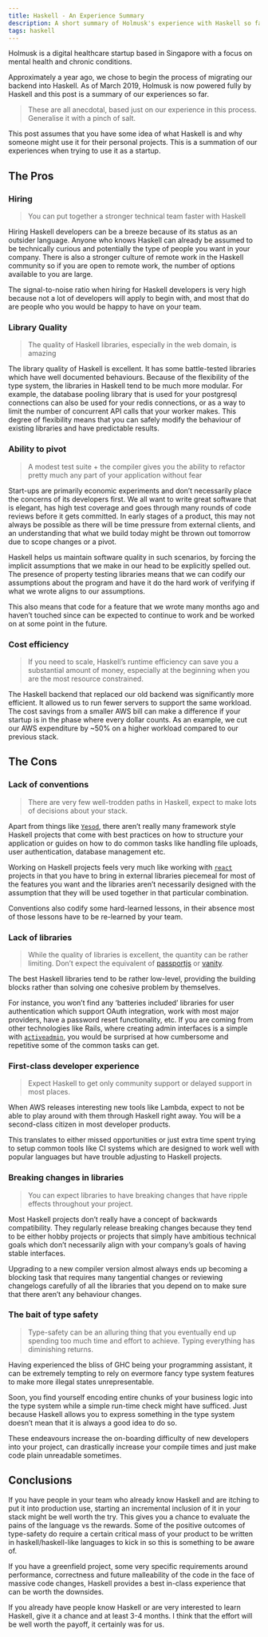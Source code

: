 ```yaml
---
title: Haskell - An Experience Summary
description: A short summary of Holmusk's experience with Haskell so far
tags: haskell
---
```


Holmusk is a digital healthcare startup based in Singapore with a focus on mental health and chronic conditions.

Approximately a year ago, we chose to begin the process of migrating our backend into Haskell. As of March 2019, Holmusk is now powered fully by Haskell and this post is a summary of our experiences so far.

> These are all anecdotal, based just on our experience in this process. Generalise it with a pinch of salt.

This post assumes that you have some idea of what Haskell is and why someone might use it for their personal projects. This is a summation of our experiences when trying to use it as a startup.


## The Pros

### Hiring

> You can put together a stronger technical team faster with Haskell

Hiring Haskell developers can be a breeze because of its status as an outsider language. Anyone who knows Haskell can already be assumed to be technically curious and potentially the type of people you want in your company. There is also a stronger culture of remote work in the Haskell community so if you are open to remote work, the number of options available to you are large.

The signal-to-noise ratio when hiring for Haskell developers is very high because not a lot of developers will apply to begin with, and most that do are people who you would be happy to have on your team.

### Library Quality

> The quality of Haskell libraries, especially in the web domain, is amazing

The library quality of Haskell is excellent. It has some battle-tested libraries which have well documented behaviours. Because of the flexibility of the type system, the libraries in Haskell tend to be much more modular. For example, the database pooling library that is used for your postgresql connections can also be used for your redis connections, or as a way to limit the number of concurrent API calls that your worker makes. This degree of flexibility means that you can safely modify the behaviour of existing libraries and have predictable results.

### Ability to pivot

> A modest test suite + the compiler gives you the ability to refactor pretty much any part of your application without fear

Start-ups are primarily economic experiments and don’t necessarily place the concerns of its developers first. We all want to write great software that is elegant, has high test coverage and goes through many rounds of code reviews before it gets committed. In early stages of a product, this may not always be possible as there will be time pressure from external clients, and an understanding that what we build today might be thrown out tomorrow due to scope changes or a pivot.

Haskell helps us maintain software quality in such scenarios, by forcing the implicit assumptions that we make in our head to be explicitly spelled out. The presence of property testing libraries means that we can codify our assumptions about the program and have it do the hard work of verifying if what we wrote aligns to our assumptions.

This also means that code for a feature that we wrote many months ago and haven’t touched since can be expected to continue to work and be worked on at some point in the future.

### Cost efficiency

> If you need to scale, Haskell’s runtime efficiency can save you a substantial amount of money, especially at the beginning when you are the most resource constrained.

The Haskell backend that replaced our old backend was significantly more efficient. It allowed us to run fewer servers to support the same workload. The cost savings from a smaller AWS bill can make a difference if your startup is in the phase where every dollar counts. As an example, we cut our AWS expenditure by ~50% on a higher workload compared to our previous stack.

## The Cons

### Lack of conventions

> There are very few well-trodden paths in Haskell, expect to make lots of decisions about your stack.

Apart from things like [`Yesod`](https://www.yesodweb.com/), there aren’t really many framework style Haskell projects that come with best practices on how to structure your application or guides on how to do common tasks like handling file uploads, user authentication, database management etc.

Working on Haskell projects feels very much like working with [`react`](https://reactjs.org/) projects in that you have to bring in external libraries piecemeal for most of the features you want and the libraries aren’t necessarily designed with the assumption that they will be used together in that particular combination.

Conventions also codify some hard-learned lessons, in their absence most of those lessons have to be re-learned by your team.

### Lack of libraries

> While the quality of libraries is excellent, the quantity can be rather limiting. Don’t expect the equivalent of [passportjs](http://www.passportjs.org/) or [vanity](http://vanity.labnotes.org/).

The best Haskell libraries tend to be rather low-level, providing the building blocks rather than solving one cohesive problem by themselves.

For instance, you won’t find any ‘batteries included’ libraries for user authentication which support OAuth integration, work with most major providers, have a password reset functionality, etc. If you are coming from other technologies like Rails, where creating admin interfaces is a simple with [`activeadmin`](https://activeadmin.info/), you would be surprised at how cumbersome and repetitive some of the common tasks can get.  

### First-class developer experience

> Expect Haskell to get only community support or delayed support in most places.

When AWS releases interesting new tools like Lambda, expect to not be able to play around with them through Haskell right away. You will be a second-class citizen in most developer products.

This translates to either missed opportunities or just extra time spent trying to setup common tools like CI systems which are designed to work well with popular languages but have trouble adjusting to Haskell projects.

### Breaking changes in libraries

> You can expect libraries to have breaking changes that have ripple effects throughout your project.

Most Haskell projects don’t really have a concept of backwards compatibility. They regularly release breaking changes because they tend to be either hobby projects or projects that simply have ambitious technical goals which don’t necessarily align with your company’s goals of having stable interfaces.

Upgrading to a new compiler version almost always ends up becoming a blocking task that requires many tangential changes or reviewing changelogs carefully of all the libraries that you depend on to make sure that there aren’t any behaviour changes.

### The bait of type safety

> Type-safety can be an alluring thing that you eventually end up spending too much time and effort to achieve. Typing everything has diminishing returns.

Having experienced the bliss of GHC being your programming assistant, it can be extremely tempting to rely on evermore fancy type system features to make more illegal states unrepresentable.

Soon, you find yourself encoding entire chunks of your business logic into the type system while a simple run-time check might have sufficed. Just because Haskell allows you to express something in the type system doesn’t mean that it is always a good idea to do so.

These endeavours increase the on-boarding difficulty of new developers into your project, can drastically increase your compile times and just make code plain unreadable sometimes.

## Conclusions

If you have people in your team who already know Haskell and are itching to put it into production use, starting an incremental inclusion of it in your stack might be well worth the try. This gives you a chance to evaluate the pains of the language vs the rewards. Some of the positive outcomes of type-safety do require a certain critical mass of your product to be written in haskell/haskell-like languages to kick in so this is something to be aware of.

If you have a greenfield project, some very specific requirements around performance, correctness and future malleability of the code in the face of massive code changes, Haskell provides a best in-class experience that can be worth the downsides.

If you already have people know Haskell or are very interested to learn Haskell, give it a chance and at least 3-4 months. I think that the effort will be well worth the payoff, it certainly was for us.
